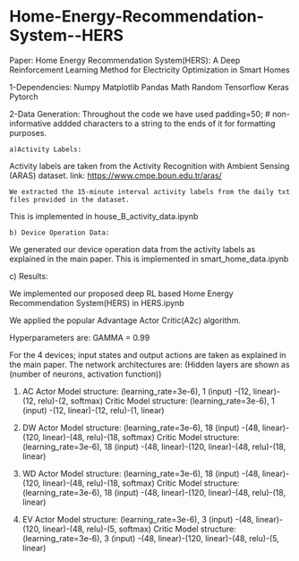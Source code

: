 # Home-Energy-Recommendation-System--HERS
Paper: Home Energy Recommendation System(HERS): A Deep Reinforcement Learning Method for Electricity Optimization in Smart Homes


1-Dependencies:
Numpy
Matplotlib
Pandas
Math
Random
Tensorflow 
Keras
Pytorch

2-Data Generation: 
	Throughout the code we have used
 padding=50; # non-informative addded characters to a string to the ends of it for formatting purposes.
 
	a)Activity Labels:

Activity labels are taken from the Activity Recognition with Ambient Sensing (ARAS) dataset. link:
https://www.cmpe.boun.edu.tr/aras/

	We extracted the 15-minute interval activity labels from the daily txt files provided in the dataset. 
This is implemented in house_B_activity_data.ipynb

	b) Device Operation Data:

We generated our device operation data from the activity labels as explained in the main paper.
This is implemented in smart_home_data.ipynb
	
 c) Results:
 
We implemented our proposed deep RL based Home Energy Recommendation System(HERS) in  HERS.ipynb

We applied the popular Advantage Actor Critic(A2c) algorithm. 

Hyperparameters are:
	GAMMA = 0.99
 
For the 4 devices; input states and output actions are taken as explained in the main paper. The network architectures are: (Hidden layers are shown as (number of neurons, activation function))

1. AC
Actor Model structure: (learning_rate=3e-6),    1 (input) -(12, linear)-(12, relu)-(2, softmax)
Critic Model structure: (learning_rate=3e-6),    1 (input) -(12, linear)-(12, relu)-(1, linear) 
	
2. DW
Actor Model structure: (learning_rate=3e-6),    18 (input) -(48, linear)-(120, linear)-(48, relu)-(18, softmax)
Critic Model structure: (learning_rate=3e-6),   18 (input) -(48, linear)-(120, linear)-(48, relu)-(18, linear)
	
3. WD
Actor Model structure: (learning_rate=3e-6),    18 (input) -(48, linear)-(120, linear)-(48, relu)-(18, softmax)
Critic Model structure: (learning_rate=3e-6),   18 (input) -(48, linear)-(120, linear)-(48, relu)-(18, linear)

4. EV
Actor Model structure: (learning_rate=3e-6),    3 (input) -(48, linear)-(120, linear)-(48, relu)-(5, softmax)
Critic Model structure: (learning_rate=3e-6),   3 (input) -(48, linear)-(120, linear)-(48, relu)-(5, linear)
	 
